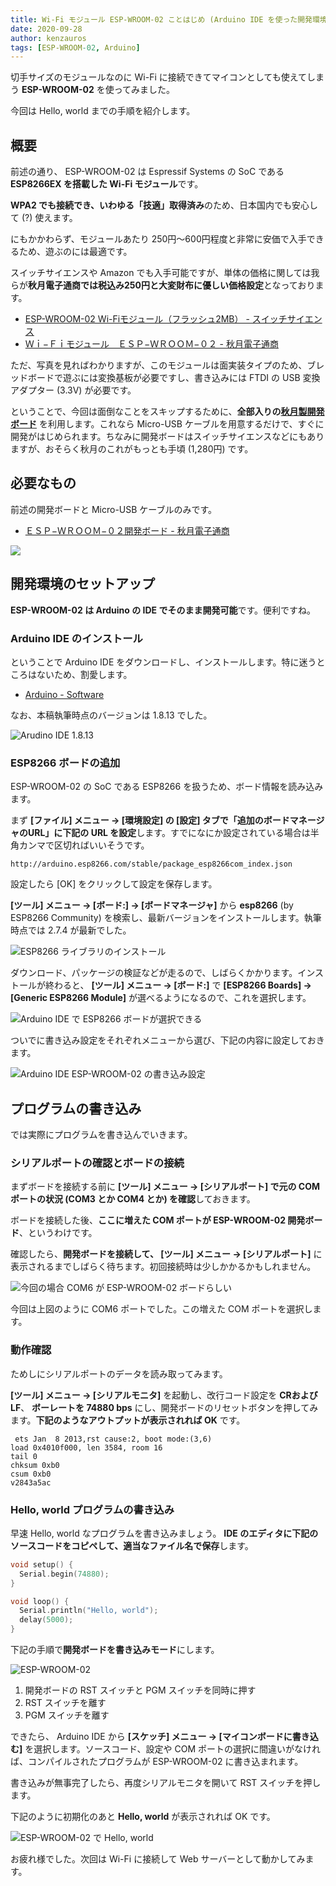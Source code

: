 ```yaml
---
title: Wi-Fi モジュール ESP-WROOM-02 ことはじめ (Arduino IDE を使った開発環境の構築と Hello, world)
date: 2020-09-28
author: kenzauros
tags: [ESP-WROOM-02, Arduino]
---
```


切手サイズのモジュールなのに Wi-Fi に接続できてマイコンとしても使えてしまう **ESP-WROOM-02** を使ってみました。

今回は Hello, world までの手順を紹介します。

## 概要

前述の通り、 ESP-WROOM-02 は Espressif Systems の SoC である **ESP8266EX を搭載した Wi-Fi モジュール**です。

**WPA2 でも接続でき、いわゆる「技適」取得済み**のため、日本国内でも安心して (?) 使えます。

にもかかわらず、モジュールあたり 250円～600円程度と非常に安価で入手できるため、遊ぶのには最適です。

スイッチサイエンスや Amazon でも入手可能ですが、単体の価格に関しては我らが**秋月電子通商では税込み250円と大変財布に優しい価格設定**となっております。

- [ESP-WROOM-02 Wi-Fiモジュール（フラッシュ2MB） - スイッチサイエンス](https://www.switch-science.com/catalog/2346/)
- [Ｗｉ−Ｆｉモジュール　ＥＳＰ−ＷＲＯＯＭ−０２ - 秋月電子通商](https://akizukidenshi.com/catalog/g/gM-09607/)

ただ、写真を見ればわかりますが、このモジュールは面実装タイプのため、ブレッドボードで遊ぶには変換基板が必要ですし、書き込みには FTDI の USB 変換アダプター (3.3V) が必要です。

ということで、今回は面倒なことをスキップするために、**全部入りの[秋月製開発ボード](https://akizukidenshi.com/catalog/g/gK-12236/)** を利用します。これなら Micro-USB ケーブルを用意するだけで、すぐに開発がはじめられます。ちなみに開発ボードはスイッチサイエンスなどにもありますが、おそらく秋月のこれがもっとも手頃 (1,280円) です。

## 必要なもの

前述の開発ボードと Micro-USB ケーブルのみです。

- [ＥＳＰ−ＷＲＯＯＭ−０２開発ボード - 秋月電子通商](https://akizukidenshi.com/catalog/g/gK-12236/)

![](images/esp-wroom-02-first-step-1.jpg)

## 開発環境のセットアップ

**ESP-WROOM-02 は Arduino の IDE でそのまま開発可能**です。便利ですね。

### Arduino IDE のインストール

ということで Arduino IDE をダウンロードし、インストールします。特に迷うところはないため、割愛します。

- [Arduino - Software](https://www.arduino.cc/en/main/software)

なお、本稿執筆時点のバージョンは 1.8.13 でした。

![Arudino IDE 1.8.13](images/esp-wroom-02-first-step-2.png)

### ESP8266 ボードの追加

ESP-WROOM-02 の SoC である ESP8266 を扱うため、ボード情報を読み込みます。

まず **[ファイル] メニュー → [環境設定] の [設定] タブで「追加のボードマネージャのURL」に下記の URL を設定**します。すでになにか設定されている場合は半角カンマで区切ればいいそうです。

```
http://arduino.esp8266.com/stable/package_esp8266com_index.json
```

設定したら [OK] をクリックして設定を保存します。

**[ツール] メニュー → [ボード:] → [ボードマネージャ]** から **esp8266** (by ESP8266 Community) を検索し、最新バージョンをインストールします。執筆時点では 2.7.4 が最新でした。

![ESP8266 ライブラリのインストール](images/esp-wroom-02-first-step-3.png)

ダウンロード、パッケージの検証などが走るので、しばらくかかります。インストールが終わると、 **[ツール] メニュー → [ボード:]** で **[ESP8266 Boards] → [Generic ESP8266 Module]** が選べるようになるので、これを選択します。

![Arduino IDE で ESP8266 ボードが選択できる](images/esp-wroom-02-first-step-4.png)

ついでに書き込み設定をそれぞれメニューから選び、下記の内容に設定しておきます。

![Arduino IDE ESP-WROOM-02 の書き込み設定](images/esp-wroom-02-first-step-5.png)

## プログラムの書き込み

では実際にプログラムを書き込んでいきます。

### シリアルポートの確認とボードの接続

まずボードを接続する前に **[ツール] メニュー → [シリアルポート] で元の COM ポートの状況 (COM3 とか COM4 とか) を確認**しておきます。

ボードを接続した後、**ここに増えた COM ポートが ESP-WROOM-02 開発ボード**、というわけです。

確認したら、**開発ボードを接続して、 [ツール] メニュー → [シリアルポート]** に表示されるまでしばらく待ちます。初回接続時は少しかかるかもしれません。

![今回の場合 COM6 が ESP-WROOM-02 ボードらしい](images/esp-wroom-02-first-step-6.png)

今回は上図のように COM6 ポートでした。この増えた COM ポートを選択します。

### 動作確認

ためしにシリアルポートのデータを読み取ってみます。

**[ツール] メニュー → [シリアルモニタ]** を起動し、改行コード設定を **CRおよびLF**、 **ボーレートを 74880 bps** にし、開発ボードのリセットボタンを押してみます。**下記のようなアウトプットが表示されれば OK** です。

```
 ets Jan  8 2013,rst cause:2, boot mode:(3,6)
load 0x4010f000, len 3584, room 16 
tail 0
chksum 0xb0
csum 0xb0
v2843a5ac
```

### Hello, world プログラムの書き込み

早速 Hello, world なプログラムを書き込みましょう。 **IDE のエディタに下記のソースコードをコピペして、適当なファイル名で保存**します。

```c
void setup() {
  Serial.begin(74880);
}

void loop() {
  Serial.println("Hello, world");
  delay(5000);
}
```

下記の手順で**開発ボードを書き込みモード**にします。

![ESP-WROOM-02](images/esp-wroom-02-first-step-7.jpg)

1. 開発ボードの RST スイッチと PGM スイッチを同時に押す
2. RST スイッチを離す
3. PGM スイッチを離す

できたら、 Arduino IDE から **[スケッチ] メニュー → [マイコンボードに書き込む]** を選択します。ソースコード、設定や COM ポートの選択に間違いがなければ、コンパイルされたプログラムが ESP-WROOM-02 に書き込まれます。

書き込みが無事完了したら、再度シリアルモニタを開いて RST スイッチを押します。

下記のように初期化のあと **Hello, world** が表示されれば OK です。

![ESP-WROOM-02 で Hello, world](images/esp-wroom-02-first-step-8.png)

お疲れ様でした。次回は Wi-Fi に接続して Web サーバーとして動かしてみます。
